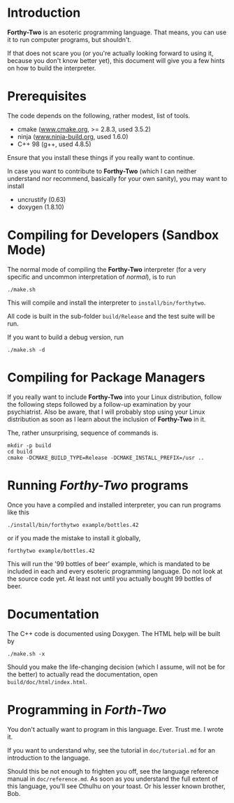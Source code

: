 # Introduction
**Forthy-Two** is an esoteric programming language. That means, you can use it
to run computer programs, but shouldn't.

If that does not scare you (or you're actually looking forward to using it,
because you don't know better yet), this document will give you a few hints on
how to build the interpreter.

# Prerequisites
The code depends on the following, rather modest, list of tools.
* cmake (www.cmake.org, \>= 2.8.3, used 3.5.2)
* ninja (www.ninja-build.org, used 1.6.0)
* C++ 98 (g++, used 4.8.5)

Ensure that you install these things if you really want to continue.

In case you want to contribute to **Forthy-Two** (which I can neither
understand nor recommend, basically for your own sanity), you may want to
install
* uncrustify (0.63)
* doxygen (1.8.10)

# Compiling for Developers (Sandbox Mode)
The normal mode of compiling the **Forthy-Two** interpreter (for a very
specific and uncommon interpretation of _normal_), is to run

    ./make.sh

This will compile and install the interpreter to `install/bin/forthytwo`.

All code is built in the sub-folder `build/Release` and the test suite will be run.

If you want to build a debug version, run

    ./make.sh -d

# Compiling for Package Managers
If you really want to include **Forthy-Two** into your Linux distribution,
follow the following steps followed by a follow-up examination by your
psychiatrist. Also be aware, that I will probably stop using your Linux
distribution as soon as I learn about the inclusion of **Forthy-Two** in it.

The, rather unsurprising, sequence of commands is.

    mkdir -p build
    cd build
    cmake -DCMAKE_BUILD_TYPE=Release -DCMAKE_INSTALL_PREFIX=/usr ..

# Running *Forthy-Two* programs
Once you have a compiled and installed interpreter, you can run programs like this

    ./install/bin/forthytwo example/bottles.42

or if you made the mistake to install it globally,

    forthytwo example/bottles.42

This will run the '99 bottles of beer' example, which is mandated to be
included in each and every esoteric programming language. Do not look at the
source code yet. At least not until you actually bought 99 bottles of beer.

# Documentation
The C++ code is documented using Doxygen. The HTML help will be built by

    ./make.sh -x

Should you make the life-changing decision (which I assume, will not be for the
better) to actually read the documentation, open `build/doc/html/index.html`.

# Programming in *Forth-Two*

You don't actually want to program in this language. Ever. Trust me. I wrote it.

If you want to understand why, see the tutorial in `doc/tutorial.md` for an
introduction to the language.

Should this be not enough to frighten you off, see the language reference
manual in `doc/reference.md`. As soon as you understand the full extent of this
language, you'll see Cthulhu on your toast. Or his lesser known brother, Bob.

<!---
vim: fileencoding=utf-8 tw=0 spell spelllang=en wrap
-->
